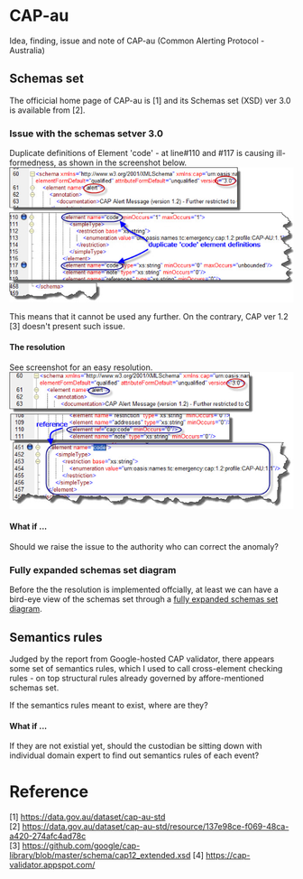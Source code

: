 # CAP-au
Idea, finding, issue and note of CAP-au (Common Alerting Protocol - Australia)

## Schemas set 
The officicial home page of CAP-au is [1] and its Schemas set (XSD) ver 3.0 is available from [2].

### Issue with the schemas setver 3.0
Duplicate definitions of Element 'code' - at line#110 and #117 is causing ill-formedness, as shown in the screenshot below.
<img href="duplicateCodeElementDefinitions.jpg"/>
![duplicate Code Element Definitions](duplicateCodeElementDefinitions.jpg "duplicate Code Element Definitions") 

This means that it cannot be used any further. On the contrary, CAP ver 1.2 [3] doesn't present such issue.

#### The resolution
See screenshot for an easy resolution.
![fixed duplicate Code Element Definitions](fixed-duplicateCodeElementDefinitions.jpg "fixed duplicate Code Element Definitions") 

#### What if ...
Should we raise the issue to the authority who can correct the anomaly?

### Fully expanded schemas set diagram
Before the the resolution is implemented offcially, at least we can have a bird-eye view of the schemas set through a 
<a href="fullExpanderSchemasDiag-capau-30.docx">fully expanded schemas set diagram</a>. 

## Semantics rules
Judged by the report from Google-hosted CAP validator, there appears some set of semantics rules, which I used to call cross-element checking rules - on top structural rules already governed by affore-mentioned schemas set. 

If the semantics rules meant to exist, where are they? 

#### What if ...
If they are not existial yet, should the custodian be sitting down with individual domain expert to find out semantics rules of each event?

# Reference
[1] https://data.gov.au/dataset/cap-au-std<br/>
[2] https://data.gov.au/dataset/cap-au-std/resource/137e98ce-f069-48ca-a420-274afc4ad78c<br/>
[3] https://github.com/google/cap-library/blob/master/schema/cap12_extended.xsd
[4] https://cap-validator.appspot.com/

